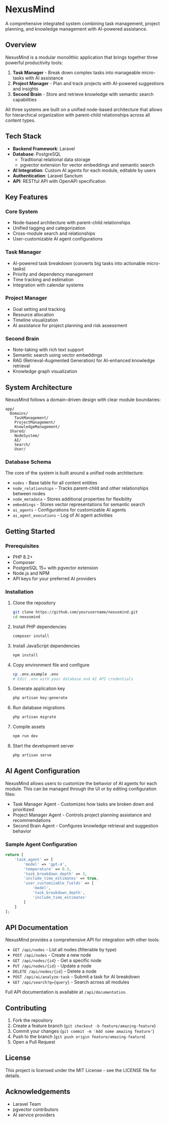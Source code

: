 # NexusMind

A comprehensive integrated system combining task management, project planning, and knowledge management with AI-powered assistance.

## Overview

NexusMind is a modular monolithic application that brings together three powerful productivity tools:

1. **Task Manager** - Break down complex tasks into manageable micro-tasks with AI assistance
2. **Project Manager** - Plan and track projects with AI-powered suggestions and insights
3. **Second Brain** - Store and retrieve knowledge with semantic search capabilities

All three systems are built on a unified node-based architecture that allows for hierarchical organization with parent-child relationships across all content types.

## Tech Stack

- **Backend Framework**: Laravel
- **Database**: PostgreSQL
  - Traditional relational data storage
  - pgvector extension for vector embeddings and semantic search
- **AI Integration**: Custom AI agents for each module, editable by users
- **Authentication**: Laravel Sanctum
- **API**: RESTful API with OpenAPI specification

## Key Features

### Core System
- Node-based architecture with parent-child relationships
- Unified tagging and categorization
- Cross-module search and relationships
- User-customizable AI agent configurations

### Task Manager
- AI-powered task breakdown (converts big tasks into actionable micro-tasks)
- Priority and dependency management
- Time tracking and estimation
- Integration with calendar systems

### Project Manager
- Goal setting and tracking
- Resource allocation
- Timeline visualization
- AI assistance for project planning and risk assessment

### Second Brain
- Note-taking with rich text support
- Semantic search using vector embeddings
- RAG (Retrieval-Augmented Generation) for AI-enhanced knowledge retrieval
- Knowledge graph visualization

## System Architecture

NexusMind follows a domain-driven design with clear module boundaries:

```
app/
  Domains/
    TaskManagement/
    ProjectManagement/
    KnowledgeManagement/
  Shared/
    NodeSystem/
    AI/
    Search/
    User/
```

### Database Schema

The core of the system is built around a unified node architecture:

- `nodes` - Base table for all content entities
- `node_relationships` - Tracks parent-child and other relationships between nodes
- `node_metadata` - Stores additional properties for flexibility
- `embeddings` - Stores vector representations for semantic search
- `ai_agents` - Configurations for customizable AI agents
- `ai_agent_executions` - Log of AI agent activities

## Getting Started

### Prerequisites

- PHP 8.2+
- Composer
- PostgreSQL 15+ with pgvector extension
- Node.js and NPM
- API keys for your preferred AI providers

### Installation

1. Clone the repository
   ```bash
   git clone https://github.com/yourusername/nexusmind.git
   cd nexusmind
   ```

2. Install PHP dependencies
   ```bash
   composer install
   ```

3. Install JavaScript dependencies
   ```bash
   npm install
   ```

4. Copy environment file and configure
   ```bash
   cp .env.example .env
   # Edit .env with your database and AI API credentials
   ```

5. Generate application key
   ```bash
   php artisan key:generate
   ```

6. Run database migrations
   ```bash
   php artisan migrate
   ```

7. Compile assets
   ```bash
   npm run dev
   ```

8. Start the development server
   ```bash
   php artisan serve
   ```

## AI Agent Configuration

NexusMind allows users to customize the behavior of AI agents for each module. This can be managed through the UI or by editing configuration files:

- Task Manager Agent - Customizes how tasks are broken down and prioritized
- Project Manager Agent - Controls project planning assistance and recommendations
- Second Brain Agent - Configures knowledge retrieval and suggestion behavior

### Sample Agent Configuration

```php
return [
    'task_agent' => [
        'model' => 'gpt-4',
        'temperature' => 0.3,
        'task_breakdown_depth' => 3,
        'include_time_estimates' => true,
        'user_customizable_fields' => [
            'model',
            'task_breakdown_depth',
            'include_time_estimates'
        ]
    ]
];
```

## API Documentation

NexusMind provides a comprehensive API for integration with other tools:

- `GET /api/nodes` - List all nodes (filterable by type)
- `POST /api/nodes` - Create a new node
- `GET /api/nodes/{id}` - Get a specific node
- `PUT /api/nodes/{id}` - Update a node
- `DELETE /api/nodes/{id}` - Delete a node
- `POST /api/ai/analyze-task` - Submit a task for AI breakdown
- `GET /api/search?q={query}` - Search across all modules

Full API documentation is available at `/api/documentation`.

## Contributing

1. Fork the repository
2. Create a feature branch (`git checkout -b feature/amazing-feature`)
3. Commit your changes (`git commit -m 'Add some amazing feature'`)
4. Push to the branch (`git push origin feature/amazing-feature`)
5. Open a Pull Request

## License

This project is licensed under the MIT License - see the LICENSE file for details.

## Acknowledgements

- Laravel Team
- pgvector contributors
- AI service providers
